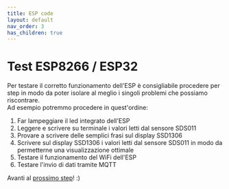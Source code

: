 ```yaml
---
title: ESP code
layout: default
nav_order: 3
has_children: true
---
```


# Test ESP8266 / ESP32

Per testare il corretto funzionamento dell'ESP è consigliabile procedere per step in modo da poter isolare al meglio i singoli problemi che possiamo riscontrare.  
Ad esempio potremmo procedere in quest'ordine:

1. Far lampeggiare il led integrato dell'ESP
2. Leggere e scrivere su terminale i valori letti dal sensore SDS011
3. Provare a scrivere delle semplici frasi sul display SSD1306
4. Scrivere sul display SSD1306 i valori letti dal sensore SDS011 in modo da permetterne una visualizzazione ottimale
5. Testare il funzionamento del WiFi dell'ESP
6. Testare l'invio di dati tramite MQTT

Avanti al [prossimo step](../mosquitto_setup.html)! :)
